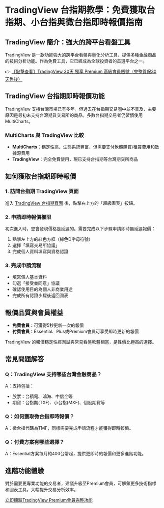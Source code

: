 # TradingView 台指期教學：免費獲取台指期、小台指與微台指即時報價指南

## TradingView 簡介：強大的跨平台看盤工具

TradingView 是一款功能強大的跨平台看盤與量化分析工具，提供多種金融商品的技術分析功能。作為免費工具，它已經成為全球投資者的首選平台之一。

👉 [【點擊查看】TradingView 30天 獨享 Premium 高級會員賬號（完整質保30天售後）](https://bit.ly/TradingView-Pro)

## TradingView 台指期即時報價功能

TradingView 支持台灣市場已有多年，但過去在台指期交易圈中並不普及，主要原因是最初未支持台灣期貨交易所的商品。多數台指期交易者仍習慣使用 MultiCharts。

### MultiCharts 與 TradingView 比較

- **MultiCharts**：穩定性高、生態系統豐富，但需要支付軟體購買/租賃費用和數據源費用
- **TradingView**：完全免費使用，現已支持台指期等台灣期交所商品

## 如何獲取台指期即時報價

### 1. 訪問台指期 TradingView 頁面

進入 [TradingView 台指期頁面](https://bit.ly/TradingView-Pro) 後，點擊右上方的「超級圖表」按鈕。

### 2. 申請即時報價權限

初次進入時，您會發現價格是延遲的。需要完成以下步驟申請即時無延遲報價：

1. 點擊左上方的紅色方框（綠色D字母符號）
2. 選擇「填寫交易所協議」
3. 完成個人資料填寫與資格認證

### 3. 完成申請流程

- 填寫個人基本資料
- 勾選「接受並同意」協議
- 確認使用目的為個人非商業用途
- 完成所有認證步驟後返回圖表

## 報價品質與會員權益

- **免費會員**：可獲得5秒更新一次的報價
- **付費會員**：Essential、Plus或Premium會員可享受即時更新的報價

TradingView 的報價穩定性經測試與常見看盤軟體相當，是性價比極高的選擇。

## 常見問題解答

### Q：TradingView 支持哪些台灣金融商品？

A：支持包括：
- 股票：台積電、鴻海、中信金等
- 期貨：台指期(TXF)、小台指(MXF)、個股期貨等

### Q：如何獲取微台指即時報價？

A：微台指代碼為TMF，同樣需要完成申請流程才能獲得即時報價。

### Q：付費方案有哪些選擇？

A：Essential方案每月約400台幣起，提供更即時的報價和更多進階功能。

## 進階功能體驗

對於需要更專業功能的交易者，建議升級至Premium會員，可解鎖更多技術指標和圖表工具，大幅提升交易分析效率。

[立即體驗TradingView Premium會員完整功能](https://bit.ly/TradingView-Pro)